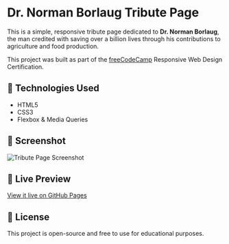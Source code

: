 # Dr. Norman Borlaug Tribute Page

This is a simple, responsive tribute page dedicated to **Dr. Norman Borlaug**, the man credited with saving over a billion lives through his contributions to agriculture and food production.

This project was built as part of the [freeCodeCamp](https://www.freecodecamp.org/) Responsive Web Design Certification.

## 🔧 Technologies Used

- HTML5
- CSS3
- Flexbox & Media Queries

## 📸 Screenshot

![Tribute Page Screenshot](./screenshot.png)

## 🔗 Live Preview

[View it live on GitHub Pages](https://your-username.github.io/dr-norman-borlaug-tribute-page)

## 📄 License

This project is open-source and free to use for educational purposes.
